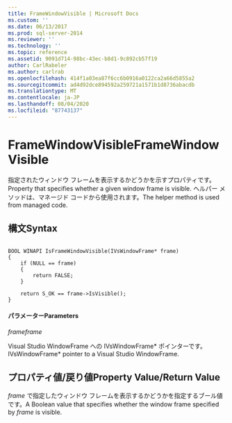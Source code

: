 ```yaml
---
title: FrameWindowVisible | Microsoft Docs
ms.custom: ''
ms.date: 06/13/2017
ms.prod: sql-server-2014
ms.reviewer: ''
ms.technology: ''
ms.topic: reference
ms.assetid: 9091d714-98bc-43ec-b8d1-9c892cb57f19
author: CarlRabeler
ms.author: carlrab
ms.openlocfilehash: 414f1a03ea87f6cc6b0916a0122ca2a66d5855a2
ms.sourcegitcommit: ad4d92dce894592a259721a1571b1d8736abacdb
ms.translationtype: MT
ms.contentlocale: ja-JP
ms.lasthandoff: 08/04/2020
ms.locfileid: "87743137"
---
```

# <a name="framewindowvisible"></a><span data-ttu-id="bb563-102">FrameWindowVisible</span><span class="sxs-lookup"><span data-stu-id="bb563-102">FrameWindowVisible</span></span>
  <span data-ttu-id="bb563-103">指定されたウィンドウ フレームを表示するかどうかを示すプロパティです。</span><span class="sxs-lookup"><span data-stu-id="bb563-103">Property that specifies whether a given window frame is visible.</span></span> <span data-ttu-id="bb563-104">ヘルパー メソッドは、マネージド コードから使用されます。</span><span class="sxs-lookup"><span data-stu-id="bb563-104">The helper method is used from managed code.</span></span>  
  
## <a name="syntax"></a><span data-ttu-id="bb563-105">構文</span><span class="sxs-lookup"><span data-stu-id="bb563-105">Syntax</span></span>  
  
```  
  
BOOL WINAPI IsFrameWindowVisible(IVsWindowFrame* frame)  
{  
    if (NULL == frame)  
    {  
        return FALSE;  
    }  
  
    return S_OK == frame->IsVisible();  
}  
```  
  
#### <a name="parameters"></a><span data-ttu-id="bb563-106">パラメーター</span><span class="sxs-lookup"><span data-stu-id="bb563-106">Parameters</span></span>  
 <span data-ttu-id="bb563-107">*frame*</span><span class="sxs-lookup"><span data-stu-id="bb563-107">*frame*</span></span>  
  
 <span data-ttu-id="bb563-108">Visual Studio WindowFrame への IVsWindowFrame\* ポインターです。</span><span class="sxs-lookup"><span data-stu-id="bb563-108">IVsWindowFrame\* pointer to a Visual Studio WindowFrame.</span></span>  
  
## <a name="property-valuereturn-value"></a><span data-ttu-id="bb563-109">プロパティ値/戻り値</span><span class="sxs-lookup"><span data-stu-id="bb563-109">Property Value/Return Value</span></span>  
 <span data-ttu-id="bb563-110">*frame* で指定したウィンドウ フレームを表示するかどうかを指定するブール値です。</span><span class="sxs-lookup"><span data-stu-id="bb563-110">A Boolean value that specifies whether the window frame specified by *frame* is visible.</span></span>  
  

<!-- Necessary temporarily. GeneMi, 2018-05-01.
     But 'release-sql2014-migration' should win the Conflict Resolution later in May, because this will then be a good link!
## See Also  
 [SqlToolsVSNativeHelpers](sqltoolsvsnativehelpers.md)  
-->
  
  

